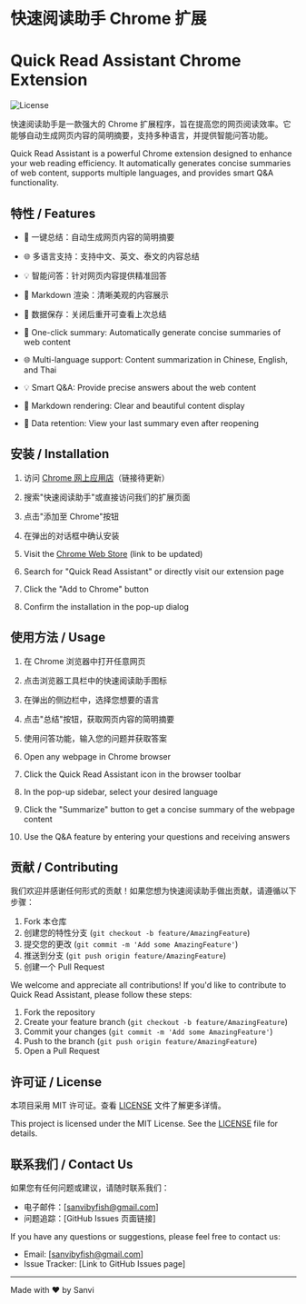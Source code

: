 # 快速阅读助手 Chrome 扩展
# Quick Read Assistant Chrome Extension

![License](https://img.shields.io/badge/license-MIT-blue.svg)

快速阅读助手是一款强大的 Chrome 扩展程序，旨在提高您的网页阅读效率。它能够自动生成网页内容的简明摘要，支持多种语言，并提供智能问答功能。

Quick Read Assistant is a powerful Chrome extension designed to enhance your web reading efficiency. It automatically generates concise summaries of web content, supports multiple languages, and provides smart Q&A functionality.

## 特性 / Features

- 🚀 一键总结：自动生成网页内容的简明摘要
- 🌐 多语言支持：支持中文、英文、泰文的内容总结
- 💡 智能问答：针对网页内容提供精准回答
- 📝 Markdown 渲染：清晰美观的内容展示
- 💾 数据保存：关闭后重开可查看上次总结

- 🚀 One-click summary: Automatically generate concise summaries of web content
- 🌐 Multi-language support: Content summarization in Chinese, English, and Thai
- 💡 Smart Q&A: Provide precise answers about the web content
- 📝 Markdown rendering: Clear and beautiful content display
- 💾 Data retention: View your last summary even after reopening

## 安装 / Installation

1. 访问 [Chrome 网上应用店](https://chrome.google.com/webstore/category/extensions)（链接待更新）
2. 搜索"快速阅读助手"或直接访问我们的扩展页面
3. 点击"添加至 Chrome"按钮
4. 在弹出的对话框中确认安装

1. Visit the [Chrome Web Store](https://chrome.google.com/webstore/category/extensions) (link to be updated)
2. Search for "Quick Read Assistant" or directly visit our extension page
3. Click the "Add to Chrome" button
4. Confirm the installation in the pop-up dialog

## 使用方法 / Usage

1. 在 Chrome 浏览器中打开任意网页
2. 点击浏览器工具栏中的快速阅读助手图标
3. 在弹出的侧边栏中，选择您想要的语言
4. 点击"总结"按钮，获取网页内容的简明摘要
5. 使用问答功能，输入您的问题并获取答案

1. Open any webpage in Chrome browser
2. Click the Quick Read Assistant icon in the browser toolbar
3. In the pop-up sidebar, select your desired language
4. Click the "Summarize" button to get a concise summary of the webpage content
5. Use the Q&A feature by entering your questions and receiving answers

## 贡献 / Contributing

我们欢迎并感谢任何形式的贡献！如果您想为快速阅读助手做出贡献，请遵循以下步骤：

1. Fork 本仓库
2. 创建您的特性分支 (`git checkout -b feature/AmazingFeature`)
3. 提交您的更改 (`git commit -m 'Add some AmazingFeature'`)
4. 推送到分支 (`git push origin feature/AmazingFeature`)
5. 创建一个 Pull Request

We welcome and appreciate all contributions! If you'd like to contribute to Quick Read Assistant, please follow these steps:

1. Fork the repository
2. Create your feature branch (`git checkout -b feature/AmazingFeature`)
3. Commit your changes (`git commit -m 'Add some AmazingFeature'`)
4. Push to the branch (`git push origin feature/AmazingFeature`)
5. Open a Pull Request

## 许可证 / License

本项目采用 MIT 许可证。查看 [LICENSE](LICENSE) 文件了解更多详情。

This project is licensed under the MIT License. See the [LICENSE](LICENSE) file for details.

## 联系我们 / Contact Us

如果您有任何问题或建议，请随时联系我们：

- 电子邮件：[sanvibyfish@gmail.com]
- 问题追踪：[GitHub Issues 页面链接]

If you have any questions or suggestions, please feel free to contact us:

- Email: [sanvibyfish@gmail.com]
- Issue Tracker: [Link to GitHub Issues page]

---

Made with ❤️ by Sanvi
